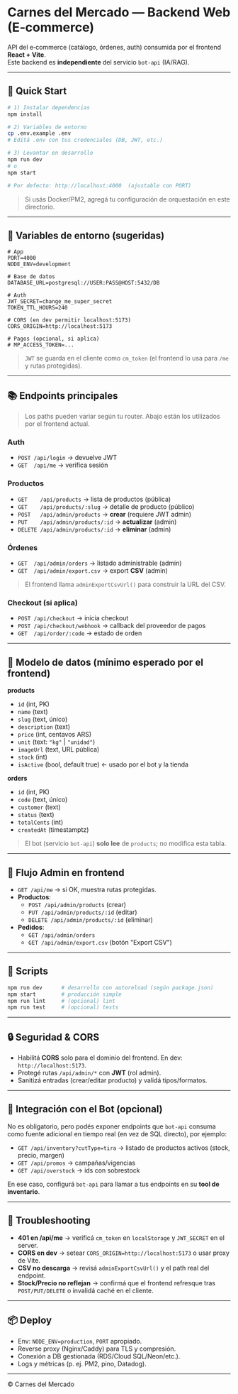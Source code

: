 # Carnes del Mercado — Backend Web (E‑commerce)

API del e‑commerce (catálogo, órdenes, auth) consumida por el frontend **React + Vite**.  
Este backend es **independiente** del servicio `bot-api` (IA/RAG).

---

## 🚀 Quick Start

```bash
# 1) Instalar dependencias
npm install

# 2) Variables de entorno
cp .env.example .env
# Editá .env con tus credenciales (DB, JWT, etc.)

# 3) Levantar en desarrollo
npm run dev
# o
npm start

# Por defecto: http://localhost:4000  (ajustable con PORT)
```

> Si usás Docker/PM2, agregá tu configuración de orquestación en este directorio.

---

## 🔐 Variables de entorno (sugeridas)

```
# App
PORT=4000
NODE_ENV=development

# Base de datos
DATABASE_URL=postgresql://USER:PASS@HOST:5432/DB

# Auth
JWT_SECRET=change_me_super_secret
TOKEN_TTL_HOURS=240

# CORS (en dev permitir localhost:5173)
CORS_ORIGIN=http://localhost:5173

# Pagos (opcional, si aplica)
# MP_ACCESS_TOKEN=...
```

> `JWT` se guarda en el cliente como `cm_token` (el frontend lo usa para `/me` y rutas protegidas).

---

## 📚 Endpoints principales

> Los paths pueden variar según tu router. Abajo están los utilizados por el frontend actual.

### Auth
- `POST /api/login` → devuelve JWT
- `GET  /api/me` → verifica sesión

### Productos
- `GET    /api/products` → lista de productos (pública)
- `GET    /api/products/:slug` → detalle de producto (público)
- `POST   /api/admin/products` → **crear** (requiere JWT admin)
- `PUT    /api/admin/products/:id` → **actualizar** (admin)
- `DELETE /api/admin/products/:id` → **eliminar** (admin)

### Órdenes
- `GET  /api/admin/orders` → listado administrable (admin)
- `GET  /api/admin/export.csv` → export **CSV** (admin)

> El frontend llama `adminExportCsvUrl()` para construir la URL del CSV.

### Checkout (si aplica)
- `POST /api/checkout` → inicia checkout
- `POST /api/checkout/webhook` → callback del proveedor de pagos
- `GET  /api/order/:code` → estado de orden

---

## 🧱 Modelo de datos (mínimo esperado por el frontend)

**products**
- `id` (int, PK)
- `name` (text)
- `slug` (text, único)
- `description` (text)
- `price` (int, centavos ARS)
- `unit` (text: `"kg"` | `"unidad"`)
- `imageUrl` (text, URL pública)
- `stock` (int)
- `isActive` (bool, default true) ← usado por el bot y la tienda

**orders**
- `id` (int, PK)
- `code` (text, único)
- `customer` (text)
- `status` (text)
- `totalCents` (int)
- `createdAt` (timestamptz)

> El bot (servicio `bot-api`) **solo lee** de `products`; no modifica esta tabla.

---

## 🔁 Flujo Admin en frontend

- `GET /api/me` → si OK, muestra rutas protegidas.
- **Productos**:
  - `POST /api/admin/products` (crear)
  - `PUT /api/admin/products/:id` (editar)
  - `DELETE /api/admin/products/:id` (eliminar)
- **Pedidos**:
  - `GET /api/admin/orders`
  - `GET /api/admin/export.csv` (botón "Export CSV")

---

## 🧪 Scripts

```bash
npm run dev      # desarrollo con autoreload (según package.json)
npm start        # producción simple
npm run lint     # (opcional) lint
npm run test     # (opcional) tests
```

---

## 🔒 Seguridad & CORS

- Habilitá **CORS** solo para el dominio del frontend. En dev: `http://localhost:5173`.
- Protegé rutas `/api/admin/*` con **JWT** (rol admin).
- Sanitizá entradas (crear/editar producto) y validá tipos/formatos.

---

## 🧩 Integración con el Bot (opcional)

No es obligatorio, pero podés exponer endpoints que `bot-api` consuma como fuente adicional en tiempo real (en vez de SQL directo), por ejemplo:

- `GET /api/inventory?cutType=tira` → listado de productos activos (stock, precio, margen)
- `GET /api/promos` → campañas/vigencias
- `GET /api/overstock` → ids con sobrestock

En ese caso, configurá `bot-api` para llamar a tus endpoints en su **tool de inventario**.

---

## 🐞 Troubleshooting

- **401 en /api/me** → verificá `cm_token` en `localStorage` y `JWT_SECRET` en el server.
- **CORS en dev** → setear `CORS_ORIGIN=http://localhost:5173` o usar proxy de Vite.
- **CSV no descarga** → revisá `adminExportCsvUrl()` y el path real del endpoint.
- **Stock/Precio no reflejan** → confirmá que el frontend refresque tras `POST/PUT/DELETE` o invalidá caché en el cliente.

---

## 📦 Deploy

- Env: `NODE_ENV=production`, `PORT` apropiado.
- Reverse proxy (Nginx/Caddy) para TLS y compresión.
- Conexión a DB gestionada (RDS/Cloud SQL/Neon/etc.).
- Logs y métricas (p. ej. PM2, pino, Datadog).

---

© Carnes del Mercado
